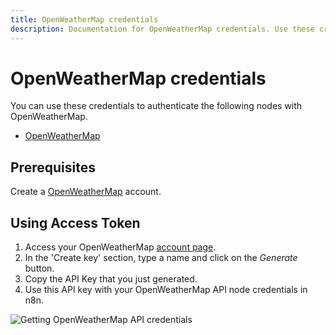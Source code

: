 ```yaml
---
title: OpenWeatherMap credentials
description: Documentation for OpenWeatherMap credentials. Use these credentials to authenticate OpenWeatherMap in n8n, a workflow automation platform.
---
```


# OpenWeatherMap credentials

You can use these credentials to authenticate the following nodes with OpenWeatherMap.

- [OpenWeatherMap](/integrations/builtin/app-nodes/n8n-nodes-base.openweathermap/)

## Prerequisites

Create a [OpenWeatherMap](https://openweathermap.org/) account. 

## Using Access Token

1. Access your OpenWeatherMap [account page](https://home.openweathermap.org/api_keys).
2. In the 'Create key' section, type a name and click on the *Generate* button.
3. Copy the API Key that you just generated.
4. Use this API key with your OpenWeatherMap API node credentials in n8n.

![Getting OpenWeatherMap API credentials](/_images/integrations/builtin/credentials/openweathermap/using-access-token.gif)

